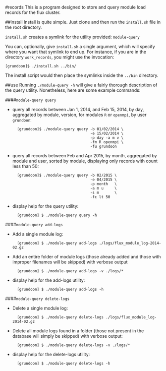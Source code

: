 #records
This is a program designed to store and query module load records for the flux cluster. 

##install
Install is quite simple. Just clone and then run the `install.sh` file in the root directory. 

`install.sh` creates a symlink for the utility provided: `module-query`

You can, optionally, give `install.sh` a single argument, which will specify where you want that symlink to end up. For instance, if you are in the directory `work_records`, you might use the invocation:

    [grundoon]$ ./install.sh ../bin/

The install script would then place the symlinks inside the `../bin` directory.

##use
Running `./module-query -h` will give a fairly thorough description of the query utility. Nonetheless, here are some example commands:

####`module-query query`

* query all records between Jan 1, 2014, and Feb 15, 2014, by day, aggregated by module, version, for modules `R` or `openmpi`, by user `grundoon`:

        [grundoon]$ ./module-query query -b 01/02/2014 \
                                         -e 15/02/2014 \
                                         -p day -a m v \
                                         -fm R openmpi \
                                         -fu grundoon

* query all records between Feb and Apr 2015, by month, aggregated by module and user, sorted by module, displaying only records with count less than 50:

        [grundoon]$ ./module-query query -b 02/2015 \
                                         -e 04/2015 \
                                         -p month   \
                                         -a m u     \
                                         -s m       \
                                         -fc lt 50

* display help for the query utility:
    
        [grundoon] $ ./module-query query -h

####`module-query add-logs`
* Add a single module log:

        [grundoon] $ ./module-query add-logs ./logs/flux_module_log-2014-02.gz
 
* Add an entire folder of module logs (those already added and those with improper filenames will be skipped) with verbose output

        [grundoon] $ ./module-query add-logs -v ./logs/*

* display help for the add-logs utility:
    
        [grundoon] $ ./module-query add-logs -h

####`module-query delete-logs`
* Delete a single module log:

        [grundoon] $ ./module-query delete-logs ./logs/flux_module_log-2014-02.gz

* Delete all module logs found in a folder (those not present in the database will simply be skipped) with verbose output:

        [grundoon] $ ./module-query delete-logs -v ./logs/*

* display help for the delete-logs utility:
    
        [grundoon] $ ./module-query delete-logs -h
